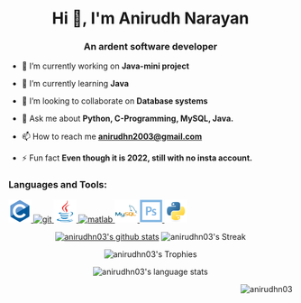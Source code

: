 <h1 align="center">Hi 👋, I'm Anirudh Narayan</h1>
<h3 align="center">An ardent software developer</h3>




- 🔭 I’m currently working on **Java-mini project**

- 🌱 I’m currently learning **Java**

- 👯 I’m looking to collaborate on **Database systems**

- 💬 Ask me about **Python, C-Programming, MySQL, Java.**

- 📫 How to reach me **anirudhn2003@gmail.com**

- ⚡ Fun fact **Even though it is 2022, still with no insta account.**


<p align="left">
</p>

<h3 align="left">Languages and Tools:</h3>
<p align="left"> <a href="https://www.cprogramming.com/" target="_blank" rel="noreferrer"> <img src="https://raw.githubusercontent.com/devicons/devicon/master/icons/c/c-original.svg" alt="c" width="40" height="40"/> </a> <a href="https://git-scm.com/" target="_blank" rel="noreferrer"> <img src="https://www.vectorlogo.zone/logos/git-scm/git-scm-icon.svg" alt="git" width="40" height="40"/> </a> <a href="https://www.java.com" target="_blank" rel="noreferrer"> <img src="https://raw.githubusercontent.com/devicons/devicon/master/icons/java/java-original.svg" alt="java" width="40" height="40"/> </a> <a href="https://www.mathworks.com/" target="_blank" rel="noreferrer"> <img src="https://upload.wikimedia.org/wikipedia/commons/2/21/Matlab_Logo.png" alt="matlab" width="40" height="40"/> </a> <a href="https://www.mysql.com/" target="_blank" rel="noreferrer"> <img src="https://raw.githubusercontent.com/devicons/devicon/master/icons/mysql/mysql-original-wordmark.svg" alt="mysql" width="40" height="40"/> </a> <a href="https://www.photoshop.com/en" target="_blank" rel="noreferrer"> <img src="https://raw.githubusercontent.com/devicons/devicon/master/icons/photoshop/photoshop-line.svg" alt="photoshop" width="40" height="40"/> </a> <a href="https://www.python.org" target="_blank" rel="noreferrer"> <img src="https://raw.githubusercontent.com/devicons/devicon/master/icons/python/python-original.svg" alt="python" width="40" height="40"/> </a> </p>


<div align="center">
  
  [![anirudhn03's github stats](https://github-readme-stats.vercel.app/api?username=anirudhn03&show_icons=true&theme=github_dark)](https://github.com/anirudhn03?tab=repositories)
  ![anirudhn03's Streak](http://github-readme-streak-stats.herokuapp.com?user=anirudhn03&theme=github-dark&date_format=j%20M%5B%20Y%5D&border=FFFFFF&ring=4C8EDA&stroke=FFFFFF&dates=1D64D0)
  
  ![anirudhn03's Trophies](https://github-profile-trophy.vercel.app/?username=anirudhn03&rank=-B&column=-1&no-frame=true&margin-w=10)
  
  ![anirudhn03's language stats](https://github-readme-stats.vercel.app/api/top-langs/?username=anirudhn03&theme=github_dark)
    
</div>

<p align="right"> <img src="https://komarev.com/ghpvc/?username=anirudhn03&label=Profile%20views&color=0e75b6&style=flat" alt="anirudhn03" /> </p>
